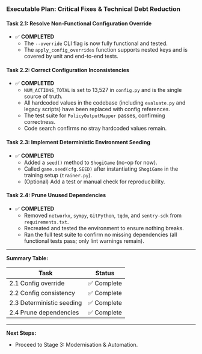 ### **Executable Plan: Critical Fixes & Technical Debt Reduction**

#### **Task 2.1: Resolve Non-Functional Configuration Override**

- ✅ **COMPLETED**
    - The `--override` CLI flag is now fully functional and tested.
    - The `apply_config_overrides` function supports nested keys and is covered by unit and end-to-end tests.

#### **Task 2.2: Correct Configuration Inconsistencies**

- ✅ **COMPLETED**
    - `NUM_ACTIONS_TOTAL` is set to 13,527 in `config.py` and is the single source of truth.
    - All hardcoded values in the codebase (including `evaluate.py` and legacy scripts) have been replaced with config references.
    - The test suite for `PolicyOutputMapper` passes, confirming correctness.
    - Code search confirms no stray hardcoded values remain.

#### **Task 2.3: Implement Deterministic Environment Seeding**

- ✅ **COMPLETED**
    - Added a `seed()` method to `ShogiGame` (no-op for now).
    - Called `game.seed(cfg.SEED)` after instantiating `ShogiGame` in the training setup (`trainer.py`).
    - (Optional) Add a test or manual check for reproducibility.

#### **Task 2.4: Prune Unused Dependencies**

- ✅ **COMPLETED**
    - Removed `networkx`, `sympy`, `GitPython`, `tqdm`, and `sentry-sdk` from `requirements.txt`.
    - Recreated and tested the environment to ensure nothing breaks.
    - Ran the full test suite to confirm no missing dependencies (all functional tests pass; only lint warnings remain).

---

**Summary Table:**

| Task                                      | Status     |
|-------------------------------------------|------------|
| 2.1 Config override                      | ✅ Complete|
| 2.2 Config consistency                   | ✅ Complete|
| 2.3 Deterministic seeding                | ✅ Complete|
| 2.4 Prune dependencies                   | ✅ Complete|

---

**Next Steps:**  
- Proceed to Stage 3: Modernisation & Automation.